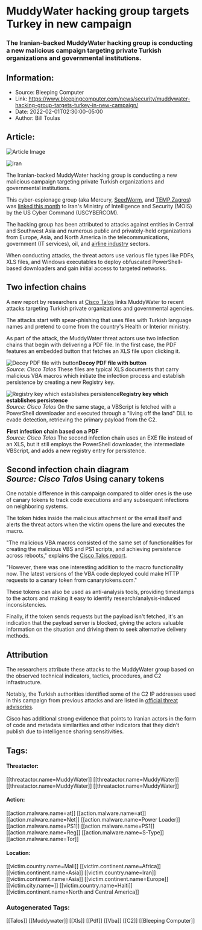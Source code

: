 # MuddyWater hacking group targets Turkey in new campaign
### The Iranian-backed MuddyWater hacking group is conducting a new malicious campaign targeting private Turkish organizations and governmental institutions.

## Information:
+ Source: Bleeping Computer
+ Link: https://www.bleepingcomputer.com/news/security/muddywater-hacking-group-targets-turkey-in-new-campaign/
+ Date: 2022-02-01T02:30:00-05:00
+ Author: Bill Toulas


## Article:
![Article Image](https://www.bleepstatic.com/content/hl-images/2021/11/18/Iran_flag.jpg)

![iran](https://www.bleepstatic.com/content/hl-images/2021/11/18/Iran_flag.jpg?rand=1942522965)


The Iranian-backed MuddyWater hacking group is conducting a new malicious campaign targeting private Turkish organizations and governmental institutions.


This cyber-espionage group (aka Mercury, [SeedWorm](https://www.bleepingcomputer.com/news/security/seedworm-spy-gang-stores-malware-on-github-keeps-up-with-infosec-advances/), and [TEMP.Zagros](http://www.fireeye.com/blog/threat-research/2018/03/iranian-threat-group-updates-ttps-in-spear-phishing-campaign.html)) was [linked this month](https://www.bleepingcomputer.com/news/security/us-links-muddywater-hacking-group-to-iranian-intelligence-agency/) to Iran's Ministry of Intelligence and Security (MOIS) by the US Cyber Command (USCYBERCOM).


The hacking group has been attributed to attacks against entities in Central and Southwest Asia and numerous public and privately-held organizations from Europe, Asia, and North America in the telecommunications, government (IT services), oil, and [airline industry](https://www.bleepingcomputer.com/news/security/state-sponsored-hackers-abuse-slack-api-to-steal-airline-data/) sectors.


When conducting attacks, the threat actors use various file types like PDFs, XLS files, and Windows executables to deploy obfuscated PowerShell-based downloaders and gain initial access to targeted networks. 


Two infection chains
--------------------


A new report by researchers at [Cisco Talos](https://blog.talosintelligence.com/2022/01/iranian-apt-muddywater-targets-turkey.html) links MuddyWater to recent attacks targeting Turkish private organizations and governmental agencies.


The attacks start with spear-phishing that uses files with Turkish language names and pretend to come from the country's Health or Interior ministry.


As part of the attack, the MuddyWater threat actors use two infection chains that begin with delivering a PDF file. In the first case, the PDF features an embedded button that fetches an XLS file upon clicking it.



![Decoy PDF file with button](https://www.bleepstatic.com/images/news/u/1220909/Phishing/error.png)**Decoy PDF file with button**  
*Source: Cisco Talos*
These files are typical XLS documents that carry malicious VBA macros which initiate the infection process and establish persistence by creating a new Registry key.



![Registry key which establishes persistence](https://www.bleepstatic.com/images/news/u/1220909/Code%20and%20Details/key.png)**Registry key which establishes persistence**  
*Source: Cisco Talos*
On the same stage, a VBScript is fetched with a PowerShell downloader and executed through a "living off the land" DLL to evade detection, retrieving the primary payload from the C2.



![First infection chain](data:image/gif;base64,R0lGODlhAQABAAAAACH5BAEKAAEALAAAAAABAAEAAAICTAEAOw==)**First infection chain based on a PDF**  
*Source: Cisco Talos*
The second infection chain uses an EXE file instead of an XLS, but it still employs the PowerShell downloader, the intermediate VBScript, and adds a new registry entry for persistence.



![Second infection chain diagram](data:image/gif;base64,R0lGODlhAQABAAAAACH5BAEKAAEALAAAAAABAAEAAAICTAEAOw==)**Second infection chain diagram**  
*Source: Cisco Talos*
Using canary tokens
-------------------


One notable difference in this campaign compared to older ones is the use of canary tokens to track code executions and any subsequent infections on neighboring systems.


The token hides inside the malicious attachment or the email itself and alerts the threat actors when the victim opens the lure and executes the macro.


"The malicious VBA macros consisted of the same set of functionalities for creating the malicious VBS and PS1 scripts, and achieving persistence across reboots," explains the [Cisco Talos report](http://blog.talosintelligence.com/2022/01/iranian-apt-muddywater-targets-turkey.html).


"However, there was one interesting addition to the macro functionality now. The latest versions of the VBA code deployed could make HTTP requests to a canary token from canarytokens.com."


These tokens can also be used as anti-analysis tools, providing timestamps to the actors and making it easy to identify research/analysis-induced inconsistencies.


Finally, if the token sends requests but the payload isn't fetched, it's an indication that the payload server is blocked, giving the actors valuable information on the situation and driving them to seek alternative delivery methods.


Attribution
-----------


The researchers attribute these attacks to the MuddyWater group based on the observed technical indicators, tactics, procedures, and C2 infrastructure.


Notably, the Turkish authorities identified some of the C2 IP addresses used in this campaign from previous attacks and are listed in [official threat advisories](https://bidb.trakya.edu.tr/news/kurum-ve-kuruluslara-yonelik-apt-saldirilari?_x_tr_sl%3Dtr%26_x_tr_tl%3Den%26_x_tr_hl%3Den%26_x_tr_pto%3Dsc).


Cisco has additional strong evidence that points to Iranian actors in the form of code and metadata similarities and other indicators that they didn't publish due to intelligence sharing sensitivities.





## Tags:

#### Threatactor:
[[threatactor.name=MuddyWater]] [[threatactor.name=MuddyWater]] [[threatactor.name=MuddyWater]] [[threatactor.name=MuddyWater]]

#### Action:
[[action.malware.name=at]] [[action.malware.name=at]] [[action.malware.name=Net]] [[action.malware.name=Power Loader]] [[action.malware.name=PS1]] [[action.malware.name=PS1]] [[action.malware.name=Reg]] [[action.malware.name=S-Type]] [[action.malware.name=Tor]]

#### Location:
[[victim.country.name=Mali]] [[victim.continent.name=Africa]] [[victim.continent.name=Asia]] [[victim.country.name=Iran]] [[victim.continent.name=Asia]] [[victim.continent.name=Europe]] [[victim.city.name=]] [[victim.country.name=Haiti]] [[victim.continent.name=North and Central America]]

### Autogenerated Tags:
[[Talos]] [[Muddywater]] [[Xls]] [[Pdf]] [[Vba]] [[C2]] [[Bleeping Computer]]

